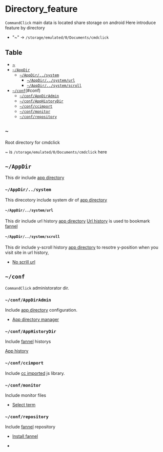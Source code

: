 # Directory_feature

`CommandClick` main data is located share storage on android
Here introduce feature by directory 

- "~" -> `/storage/emulated/0/Documents/cmdclick`


Table
-----------------
* [~](#root_dir_path)
* [`~/AppDir`](#app_dir)
  * [`~/AppDir/../system`](#app_dir_system_dir)
    * [`~/AppDir/../system/url`](#app_dir_system_dir_url_dir)
    * [`~/AppDir/../system/scroll`](#app_dir_system_dir_scroll_dir)  
* [`~/conf`](#conf)(#conf)  
  * [`~/conf/AppDirAdmin`](#conf_app_dir_admin)
  * [`~/conf/AppHistoryDir`](#conf_app_history_dir)
  * [`~/conf/ccimport`](#conf_ccimport)
  * [`~/conf/monitor`](#conf_monitor)
  * [`~/conf/repository`](#conf_repository)



## `~` <a id="root_dir_path"></a>

Root directory for cmdclick

~ is `/storage/emulated/0/Documents/cmdclick` here


## `~/AppDir` <a id="app_dir"></a>

This dir include [app directory](https://github.com/puutaro/CommandClick/blob/master/md/developer/glossary.md#app-directory)

### `~/AppDir/../system` <a id="app_dir_system_dir"></a>

This direcotory include system dir of [app directory](https://github.com/puutaro/CommandClick/blob/master/md/developer/glossary.md#app-directory)

#### `~/AppDir/../system/url` <a id="app_dir_system_dir_url_dir"></a>

This dir include url history [app directory](https://github.com/puutaro/CommandClick/blob/master/md/developer/glossary.md#app-directory)
[Url history](https://github.com/puutaro/CommandClick/blob/master/USAGE.md#url-history) is used to bookmark [fannel](https://github.com/puutaro/CommandClick/blob/master/md/developer/glossary.md#fannel)

#### `~/AppDir/../system/scroll` <a id="app_dir_system_dir_scroll_dir"></a>

This dir include y-scroll history [app directory](https://github.com/puutaro/CommandClick/blob/master/md/developer/glossary.md#app-directory)
to resotre y-position when you visit site in url history, 

- [No scrill url](https://github.com/puutaro/CommandClick/blob/master/USAGE.md#no-scroll-save-url)

## `~/conf` <a id="conf"></a>

`CommandClick` administorator dir.

### `~/conf/AppDirAdmin` <a id="conf_app_dir_admin"></a>

Include [app directory](https://github.com/puutaro/CommandClick/blob/master/md/developer/glossary.md#app-directory) configuration.

- [App directory manager](https://github.com/puutaro/CommandClick/blob/master/USAGE.md#change-app-dir)

### `~/conf/AppHistoryDir` <a id="conf_app_history_dir"></a>

Include [fannel](https://github.com/puutaro/CommandClick/blob/master/md/developer/glossary.md#fannel) historys

[App history](https://github.com/puutaro/CommandClick/blob/master/USAGE.md#history)

### `~/conf/ccimport` <a id="conf_ccimport"></a>

Include [cc imported](https://github.com/puutaro/CommandClick/blob/master/DEVELOPER.md#import-library) js library.

### `~/conf/monitor` <a id="conf_monitor"></a>

Include monitor files

- [Select term](https://github.com/puutaro/CommandClick/blob/master/USAGE.md#select-term)

### `~/conf/repository` <a id="conf_repository"></a>

Include [fannel](https://github.com/puutaro/CommandClick/blob/master/md/developer/glossary.md#fannel) repository

- [Install fannel](https://github.com/puutaro/CommandClick/blob/master/USAGE.md#install-fannel)

- 


